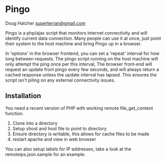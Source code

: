 Pingo
=====
Doug Hatcher superterran@gmail.com

Pingo is a php/ajax script that monitors internet connectivity and will identify current data connection.
Many people can use it at once, just point their system to the host machine and bring Pingo up in a browser.

In 'options' in the browser frontend, you can set a 'repeat' interval for how long between requests. The pingo script running on
the host machine will only attempt the ping once per this interval, The browser front-end will request an
update from pingo every few seconds, and will always return a cached response unless the update interval has
lapsed. This ensures the script isn't piling on any external connectivity issues.

Installation
------------

You need a recent version of PHP with working remote file_get_content function.

1. Clone into a directory
2. Setup vhost and host file to point to directory
4. Ensure directory is writable, this allows for cache files to be made
3. restart apache and view in web browser

You can also setup labels for IP addresses, take a look at the remoteips.json.sample for an example.

